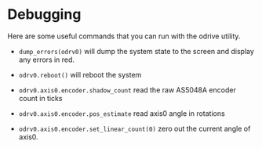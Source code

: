 # Debugging

Here are some useful commands that you can run with the odrive utility.

* `dump_errors(odrv0)` will dump the system state to the screen and display any errors in red.
* `odrv0.reboot()` will reboot the system

* `odrv0.axis0.encoder.shadow_count` read the raw AS5048A encoder count in ticks
* `odrv0.axis0.encoder.pos_estimate` read axis0 angle in rotations
* `odrv0.axis0.encoder.set_linear_count(0)` zero out the current angle of axis0.
